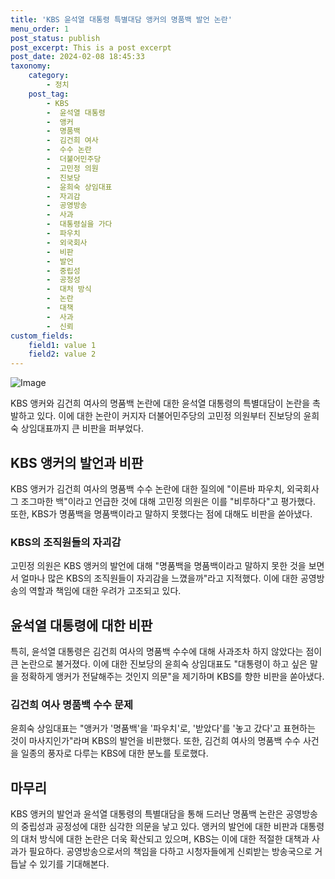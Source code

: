 ```yaml
---
title: 'KBS 윤석열 대통령 특별대담 앵커의 명품백 발언 논란'
menu_order: 1
post_status: publish
post_excerpt: This is a post excerpt
post_date: 2024-02-08 18:45:33
taxonomy:
    category:
        - 정치
    post_tag:
        - KBS
        -  윤석열 대통령
        -  앵커
        -  명품백
        -  김건희 여사
        -  수수 논란
        -  더불어민주당
        -  고민정 의원
        -  진보당
        -  윤희숙 상임대표
        -  자괴감
        -  공영방송
        -  사과
        -  대통령실을 가다
        -  파우치
        -  외국회사
        -  비판
        -  발언
        -  중립성
        -  공정성
        -  대처 방식
        -  논란
        -  대책
        -  사과
        -  신뢰
custom_fields:
    field1: value 1
    field2: value 2
---
```


![Image](https://imgnews.pstatic.net/image/123/2024/02/08/0002327207_001_20240208111101207.jpg?type=w647)

KBS 앵커와 김건희 여사의 명품백 논란에 대한 윤석열 대통령의 특별대담이 논란을 촉발하고 있다. 이에 대한 논란이 커지자 더불어민주당의 고민정 의원부터 진보당의 윤희숙 상임대표까지 큰 비판을 퍼부었다.
## KBS 앵커의 발언과 비판
KBS 앵커가 김건희 여사의 명품백 수수 논란에 대한 질의에 "이른바 파우치, 외국회사 그 조그마한 백"이라고 언급한 것에 대해 고민정 의원은 이를 "비루하다"고 평가했다. 또한, KBS가 명품백을 명품백이라고 말하지 못했다는 점에 대해도 비판을 쏟아냈다.
### KBS의 조직원들의 자괴감
고민정 의원은 KBS 앵커의 발언에 대해 "명품백을 명품백이라고 말하지 못한 것을 보면서 얼마나 많은 KBS의 조직원들이 자괴감을 느꼈을까"라고 지적했다. 이에 대한 공영방송의 역할과 책임에 대한 우려가 고조되고 있다.
## 윤석열 대통령에 대한 비판
특히, 윤석열 대통령은 김건희 여사의 명품백 수수에 대해 사과조차 하지 않았다는 점이 큰 논란으로 불거졌다. 이에 대한 진보당의 윤희숙 상임대표도 "대통령이 하고 싶은 말을 정확하게 앵커가 전달해주는 것인지 의문"을 제기하며 KBS를 향한 비판을 쏟아냈다.
### 김건희 여사 명품백 수수 문제
윤희숙 상임대표는 "앵커가 '명품백'을 '파우치'로, '받았다'를 '놓고 갔다'고 표현하는 것이 마사지인가"라며 KBS의 발언을 비판했다. 또한, 김건희 여사의 명품백 수수 사건을 일종의 풍자로 다루는 KBS에 대한 분노를 토로했다.
## 마무리
KBS 앵커의 발언과 윤석열 대통령의 특별대담을 통해 드러난 명품백 논란은 공영방송의 중립성과 공정성에 대한 심각한 의문을 낳고 있다. 앵커의 발언에 대한 비판과 대통령의 대처 방식에 대한 논란은 더욱 확산되고 있으며, KBS는 이에 대한 적절한 대책과 사과가 필요하다. 공영방송으로서의 책임을 다하고 시청자들에게 신뢰받는 방송국으로 거듭날 수 있기를 기대해본다.
